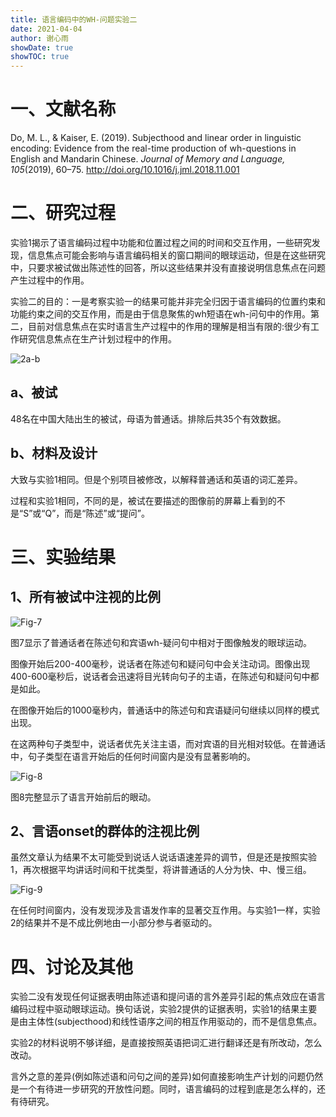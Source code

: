 ```yaml
---
title: 语言编码中的WH-问题实验二
date: 2021-04-04
author: 谢心雨
showDate: true
showTOC: true
---
```


# 一、文献名称

Do, M. L., & Kaiser, E. (2019). Subjecthood and linear order in linguistic encoding: Evidence from the real-time production of wh-questions in English and Mandarin Chinese. *Journal of Memory and Language, 105*(2019), 60–75. http://doi.org/10.1016/j.jml.2018.11.001 

# 二、研究过程

实验1揭示了语言编码过程中功能和位置过程之间的时间和交互作用，一些研究发现，信息焦点可能会影响与语言编码相关的窗口期间的眼球运动，但是在这些研究中，只要求被试做出陈述性的回答，所以这些结果并没有直接说明信息焦点在问题产生过程中的作用。

实验二的目的：一是考察实验一的结果可能并非完全归因于语言编码的位置约束和功能约束之间的交互作用，而是由于信息聚焦的wh短语在wh-问句中的作用。第二，目前对信息焦点在实时语言生产过程中的作用的理解是相当有限的:很少有工作研究信息焦点在生产计划过程中的作用。

![2a-b](../Surpporting_Information/2021-04-04-XXY1-2a-b.png)

## a、被试

48名在中国大陆出生的被试，母语为普通话。排除后共35个有效数据。

## b、材料及设计

大致与实验1相同。但是个别项目被修改，以解释普通话和英语的词汇差异。

过程和实验1相同，不同的是，被试在要描述的图像前的屏幕上看到的不是“S”或“Q”，而是“陈述”或“提问”。

# 三、实验结果

## 1、所有被试中注视的比例

![Fig-7](../Surpporting_Information/2021-04-04-XXY1-Fig-7.png)

图7显示了普通话者在陈述句和宾语wh-疑问句中相对于图像触发的眼球运动。

图像开始后200-400毫秒，说话者在陈述句和疑问句中会关注动词。图像出现400-600毫秒后，说话者会迅速将目光转向句子的主语，在陈述句和疑问句中都是如此。

在图像开始后的1000毫秒内，普通话中的陈述句和宾语疑问句继续以同样的模式出现。

在这两种句子类型中，说话者优先关注主语，而对宾语的目光相对较低。在普通话中，句子类型在语言开始后的任何时间窗内是没有显著影响的。

![Fig-8](../Surpporting_Information/2021-04-04-XXY1-Fig-8.png)

图8完整显示了语言开始前后的眼动。

## 2、言语onset的群体的注视比例

虽然文章认为结果不太可能受到说话人说话语速差异的调节，但是还是按照实验1，再次根据平均讲话时间和干扰类型，将讲普通话的人分为快、中、慢三组。

![Fig-9](../Surpporting_Information/2021-04-04-XXY1-Fig-9.png)

在任何时间窗内，没有发现涉及言语发作率的显著交互作用。与实验1一样，实验2的结果并不是不成比例地由一小部分参与者驱动的。

# 四、讨论及其他

实验二没有发现任何证据表明由陈述语和提问语的言外差异引起的焦点效应在语言编码过程中驱动眼球运动。换句话说，实验2提供的证据表明，实验1的结果主要是由主体性(subjecthood)和线性语序之间的相互作用驱动的，而不是信息焦点。

实验2的材料说明不够详细，是直接按照英语把词汇进行翻译还是有所改动，怎么改动。

言外之意的差异(例如陈述语和问句之间的差异)如何直接影响生产计划的问题仍然是一个有待进一步研究的开放性问题。同时，语言编码的过程到底是怎么样的，还有待研究。




